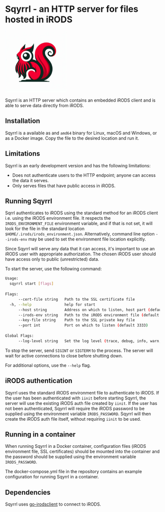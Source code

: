 
# Sqyrrl - an HTTP server for files hosted in iRODS

<img src="sqyrrl.jpg" alt="Sqyrrl" width="200"/>

Sqyrrl is an HTTP server which contains an embedded iRODS client and is able to
serve data directly from iRODS.

## Installation

Sqyrrl is a available as and `amd64` binary for Linux, macOS and Windows,
or as a Docker image. Copy the file to the desired location and run it.

## Limitations

Sqyrrl is an early development version and has the following limitations:

- Does not authenticate users to the HTTP endpoint; anyone can access the data it serves.
- Only serves files that have public access in iRODS.

## Running Sqyrrl

Sqrrl authenticates to iRODS using the standard method for an iRODS client i.e.
using the iRODS environment file. It respects the `IRODS_ENVIRONMENT_FILE` environment
variable, and if that is not set, it will look for the file in the standard location
`$HOME/.irods/irods_environment.json`. Alternatively, command line option `--irods-env`
may be used to set the environment file location explicitly.

Since Sqyrrl will serve any data that it can access, it's important to use an iRODS user
with appropriate authorization. The chosen iRODS user should have access only to public
(unrestricted) data.

To start the server, use the following command:

```sh
Usage:
  sqyrrl start [flags]

Flags:
      --cert-file string   Path to the SSL certificate file
  -h, --help               help for start
      --host string        Address on which to listen, host part (default "localhost")
      --irods-env string   Path to the iRODS environment file (default "~/.irods/irods_environment.json")
      --key-file string    Path to the SSL private key file
      --port int           Port on which to listen (default 3333)

Global Flags:
      --log-level string   Set the log level (trace, debug, info, warn, error) (default "info")
```

To stop the server, send `SIGINT` or `SIGTERM` to the process. The server will wait for
active connections to close before shutting down.

For additional options, use the `--help` flag.

## iRODS authentication

Sqyrrl uses the standard iRODS environment file to authenticate to iRODS. If the user has been
authenticated with `iinit` before starting Sqyrrl, the server will use the existing iRODS auth
file created by `iinit`. If the user has not been authenticated, Sqyrrl will require the iRODS
password to be supplied using the environment variable `IRODS_PASSWORD`. Sqyrrl will then create
the iRODS auth file itself, without requiring `iinit` to be used.

## Running in a container

When running Sqyrrl in a Docker container, configuration files (iRODS environment file, SSL
certificates) should be mounted into the container and the password should be supplied using
the environment variable `IRODS_PASSWORD`.

The docker-compose.yml file in the repository contains an example configuration for running
Sqyrrl in a container.

## Dependencies

Sqyrrl uses [go-irodsclient](https://github.com/cyverse/go-irodsclient) to connect to iRODS. 


